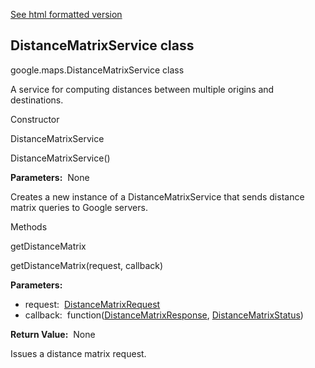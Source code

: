 [See html formatted version](https://huasofoundries.github.io/google-maps-documentation/DistanceMatrixService.html)


DistanceMatrixService class
---------------------------

google.maps.DistanceMatrixService class

A service for computing distances between multiple origins and destinations.

Constructor

DistanceMatrixService

DistanceMatrixService()

**Parameters:**  None

Creates a new instance of a DistanceMatrixService that sends distance matrix queries to Google servers.

Methods

getDistanceMatrix

getDistanceMatrix(request, callback)

**Parameters:** 

*   request:  [DistanceMatrixRequest](https://github.com/amenadiel/google-maps-documentation/blob/master/docs/DistanceMatrixRequest.md)
*   callback:  function([DistanceMatrixResponse](https://github.com/amenadiel/google-maps-documentation/blob/master/docs/DistanceMatrixResponse.md), [DistanceMatrixStatus](https://github.com/amenadiel/google-maps-documentation/blob/master/docs/DistanceMatrixStatus.md))

**Return Value:**  None

Issues a distance matrix request.